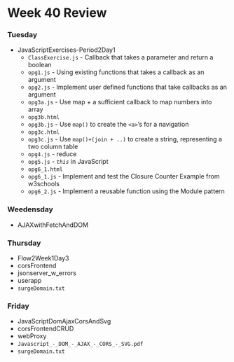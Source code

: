 # Week 40 Review
### Tuesday
* JavaScriptExercises-Period2Day1
    * `ClassExercise.js` - Callback that takes a parameter and return a boolean
    * `opg1.js` - Using existing functions that takes a callback as an argument
    * `opg2.js` - Implement user defined functions that take callbacks as an argument
    * `opg3a.js` - Use map + a sufficient callback to map numbers into array
    * `opg3b.html`
    * `opg3b.js` - Use ```map()``` to create the ```<a>```’s for a navigation
    * `opg3c.html`
    * `opg3c.js` - Use ```map()+(join + ..)``` to create a string, representing a two column table
    * `opg4.js` - reduce
    * `opg5.js` - *```this```* in JavaScript
    * `opg6_1.html`
    * `opg6_1.js` - Implement and test the Closure Counter Example from w3schools
    * `opg6_2.js` - Implement a reusable function using the Module pattern
### Weedensday
* AJAXwithFetchAndDOM
### Thursday
* Flow2Week1Day3
* corsFrontend
* jsonserver_w_errors
* userapp
* `surgeDomain.txt`
### Friday
* JavaScriptDomAjaxCorsAndSvg
* corsFrontendCRUD
* webProxy
* `Javascript_-_DOM_-_AJAX_-_CORS_-_SVG.pdf`
* `surgeDomain.txt`